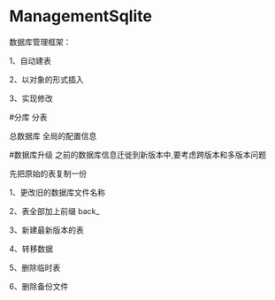 # ManagementSqlite
数据库管理框架：

1、自动建表

2、以对象的形式插入

3、实现修改

#分库 分表 

总数据库 全局的配置信息


#数据库升级
之前的数据库信息迁徙到新版本中,要考虑跨版本和多版本问题

先把原始的表复制一份

1、更改旧的数据库文件名称

2、表全部加上前缀 back_

3、新建最新版本的表

4、转移数据

5、删除临时表

6、删除备份文件
